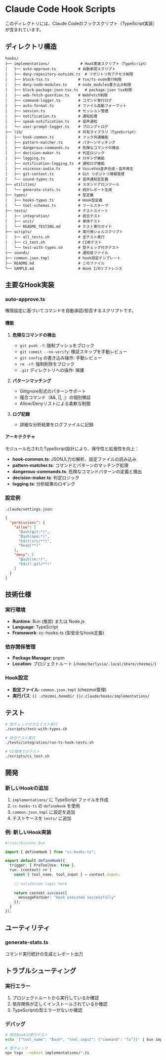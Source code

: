 # Claude Code Hook Scripts

このディレクトリには、Claude Codeのフックスクリプト（TypeScript実装）が含まれています。

## ディレクトリ構造

```
hooks/
├── implementations/              # Hook実装スクリプト（TypeScript）
│   ├── auto-approve.ts          # 自動承認スクリプト
│   ├── deny-repository-outside.ts  # リポジトリ外アクセス制限
│   ├── block-tsx.ts             # tsx/ts-node実行制限
│   ├── deny-node-modules.ts     # node_modules書き込み制限
│   ├── block-package-json-tsx.ts   # package.json tsx制限
│   ├── web-fetch-guardian.ts    # WebFetch制限
│   ├── command-logger.ts        # コマンド実行ログ
│   ├── auto-format.ts           # ファイル自動フォーマット
│   ├── session.ts               # セッション管理
│   ├── notification.ts          # 通知処理
│   ├── speak-notification.ts    # 音声通知
│   └── user-prompt-logger.ts    # プロンプトログ
├── lib/                         # 共有ライブラリ（TypeScript）
│   ├── hook-common.ts           # フック共通機能
│   ├── pattern-matcher.ts       # パターンマッチング
│   ├── dangerous-commands.ts    # 危険なコマンドの検出
│   ├── decision-maker.ts        # 判定ロジック
│   ├── logging.ts               # ロギング機能
│   ├── notification-logging.ts  # 通知ログ機能
│   ├── voicevox-audio.ts        # VoiceVox音声合成・音声再生
│   ├── git-context.ts           # Git リポジトリ情報管理
│   └── sound-types.ts           # 音声通知型定義
├── utilities/                   # スタンドアロンツール
│   └── generate-stats.ts        # 統計レポート生成
├── types/                       # 型定義
│   ├── hooks-types.ts           # Hook型定義
│   └── tool-schemas.ts          # ツールスキーマ
├── tests/                       # テストスイート
│   ├── integration/             # 統合テスト
│   ├── unit/                    # 単体テスト
│   └── README_TESTING.md        # テスト実行ガイド
├── scripts/                     # 実行用シェルスクリプト
│   ├── all_tests.sh             # 全テスト実行
│   ├── ci_test.sh               # CI用テスト
│   └── test-with-types.sh       # 型チェック付きテスト
├── sounds/                      # 通知音ファイル
├── common.json.tmpl             # hook設定テンプレート
├── README.md                    # このファイル
└── SAMPLE.md                    # Hook I/Oリファレンス
```

## 主要なHook実装

### auto-approve.ts

権限設定に基づいてコマンドを自動承認/拒否するスクリプトです。

#### 機能

1. **危険なコマンドの検出**
   - `git push -f`: 強制プッシュをブロック
   - `git commit --no-verify`: 検証スキップを手動レビュー
   - `git config` の書き込み操作: 手動レビュー
   - `rm -rf`: 強制削除をブロック
   - `.git` ディレクトリへの操作: 保護

2. **パターンマッチング**
   - GitIgnore形式のパターンサポート
   - 複合コマンド（&&, ||, ;）の個別検証
   - Allow/Denyリストによる柔軟な制御

3. **ログ記録**
   - 詳細な分析結果をログファイルに記録

#### アーキテクチャ

モジュール化されたTypeScript設計により、保守性と拡張性を向上：

- **hook-common.ts**: JSON入力の解析、設定ファイルの読み込み
- **pattern-matcher.ts**: コマンドとパターンのマッチング処理
- **dangerous-commands.ts**: 危険なコマンドパターンの定義と検出
- **decision-maker.ts**: 判定ロジック
- **logging.ts**: 分析結果のロギング

### 設定例

`.claude/settings.json`:
```json
{
  "permissions": {
    "allow": [
      "Bash(git:*)",
      "Bash(npm:*)",
      "Edit(src/**)",
      "Read(**)"
    ],
    "deny": [
      "Bash(rm:*)",
      "Edit(.git/**)"
    ]
  }
}
```

## 技術仕様

### 実行環境
- **Runtime**: Bun (推奨) または Node.js
- **Language**: TypeScript
- **Framework**: cc-hooks-ts (型安全なhook定義)

### 依存関係管理
- **Package Manager**: pnpm
- **Location**: プロジェクトルート (`/home/berlysia/.local/share/chezmoi/`)

### Hook設定
- **設定ファイル**: `common.json.tmpl` (chezmoi管理)
- **実行パス**: `{{ .chezmoi.homeDir }}/.claude/hooks/implementations/`

## テスト

```bash
# 型チェック付き全テスト実行
./scripts/test-with-types.sh

# 統合テスト実行
./tests/integration/run-ts-hook-tests.sh

# CI環境でのテスト
./scripts/ci_test.sh
```

## 開発

### 新しいHookの追加

1. `implementations/` に TypeScript ファイルを作成
2. `cc-hooks-ts` の `defineHook` を使用
3. `common.json.tmpl` に設定を追加
4. テストケースを `tests/` に追加

### 例: 新しいHook実装

```typescript
#!/usr/bin/env bun

import { defineHook } from "cc-hooks-ts";

export default defineHook({
  trigger: { PreToolUse: true },
  run: (context) => {
    const { tool_name, tool_input } = context.input;
    
    // validation logic here
    
    return context.success({
      messageForUser: "Hook executed successfully"
    });
  }
});
```

## ユーティリティ

### generate-stats.ts
コマンド実行統計の生成とレポート出力


## トラブルシューティング

### 実行エラー
1. プロジェクトルートから実行しているか確認
2. 依存関係が正しくインストールされているか確認
3. TypeScriptの型エラーがないか確認

### デバッグ
```bash
# 個別hookの実行テスト
echo '{"tool_name": "Bash", "tool_input": {"command": "ls"}}' | bun implementations/auto-approve.ts

# 型チェック
npx tsgo --noEmit implementations/*.ts
```